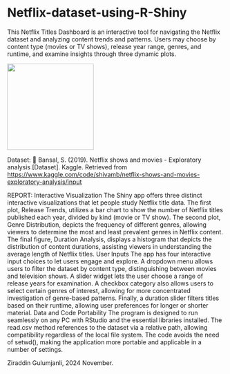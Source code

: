 # Netflix-dataset-using-R-Shiny

This Netflix Titles Dashboard is an interactive tool for navigating the Netflix dataset and analyzing content trends and patterns. Users may choose by content type (movies or TV shows), release year range, genres, and runtime, and examine insights through three dynamic plots.

<img src="https://github.com/user-attachments/assets/386fcf21-5655-41bf-9ba0-9428f60f66da" width="200">

Dataset: 🔗 Bansal, S. (2019). Netflix shows and movies - Exploratory analysis [Dataset]. Kaggle. Retrieved from https://www.kaggle.com/code/shivamb/netflix-shows-and-movies-exploratory-analysis/input

REPORT:
Interactive Visualization
The Shiny app offers three distinct interactive visualizations that let people study Netflix title data. The first plot, Release Trends, utilizes a bar chart to show the number of Netflix titles published each year, divided by kind (movie or TV show). The second plot, Genre Distribution, depicts the frequency of different genres, allowing viewers to determine the most and least prevalent genres in Netflix content. The final figure, Duration Analysis, displays a histogram that depicts the distribution of content durations, assisting viewers in understanding the average length of Netflix titles.
User Inputs
The app has four interactive input choices to let users engage and explore. A dropdown menu allows users to filter the dataset by content type, distinguishing between movies and television shows. A slider widget lets the user choose a range of release years for examination. A checkbox category also allows users to select certain genres of interest, allowing for more concentrated investigation of genre-based patterns. Finally, a duration slider filters titles based on their runtime, allowing user preferences for longer or shorter material.
Data and Code Portability
The program is designed to run seamlessly on any PC with RStudio and the essential libraries installed. The read.csv method references to the dataset via a relative path, allowing compatibility regardless of the local file system. The code avoids the need of setwd(), making the application more portable and applicable in a number of settings.

Ziraddin Gulumjanli, 2024 November.

